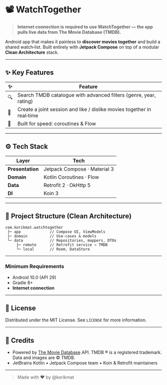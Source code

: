 # 📽️ WatchTogether

> **Internet connection is required to use WatchTogether — the app pulls live data from The Movie Database (TMDB).**

Android app that makes it painless to **discover movies together** and build a shared watch‑list. Built entirely with **Jetpack Compose** on top of a modular **Clean Architecture** stack.

---

## ✨ Key Features

| ✨  | Feature                                                                |
| -- | ---------------------------------------------------------------------- |
| 🔍 | Search TMDB catalogue with advanced filters (genre, year, rating)      |
| 🤝 | Create a joint session and like / dislike movies together in real‑time |
| 🚀 | Built for speed: coroutines & Flow                                     |

---


## ⚙️ Tech Stack

| Layer            | Tech                                       |
| ---------------- | ------------------------------------------ |
| **Presentation** | Jetpack Compose · Material 3               |
| **Domain**       | Kotlin Coroutines · Flow                   |
| **Data**         | Retrofit 2 · OkHttp 5                      |
| **DI**           | Koin 3                                     |

---

## 📂 Project Structure (Clean Architecture)

```
com.korikmat.watchtogether
 ├─ app             // Compose UI, ViewModels
 ├─ domain          // Use‑cases & models
 └─ data            // Repositories, mappers, DTOs
     ├─ remote      // Retrofit service → TMDB
     └─ local       // Room, DataStore

```

---

### Minimum Requirements

- Android 10.0 (API 29)
- Gradle 8+
- **Internet connection**

---

## 📜 License

Distributed under the MIT License. See `LICENSE` for more information.

---

## 💙 Credits

- Powered by [The Movie Database](https://www.themoviedb.org/) API. TMDB ® is a registered trademark. Data and images are © TMDB.
- JetBrains Kotlin • Jetpack Compose team • Koin & Retrofit maintainers

---

> Made with ❤️ by @korikmat


